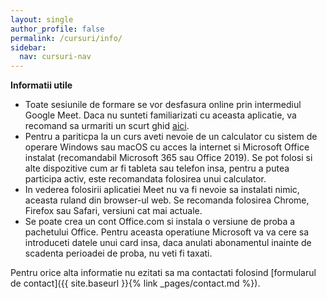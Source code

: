 ```yaml
---
layout: single
author_profile: false
permalink: /cursuri/info/
sidebar:
  nav: cursuri-nav
---
```


**Informatii utile**

* Toate sesiunile de formare se vor desfasura online prin intermediul Google Meet. Daca nu sunteti familiarizati cu aceasta aplicatie, va recomand sa urmariti un scurt ghid [aici](https://www.youtube.com/watch?v=kMw435EgMfM).
* Pentru a pariticpa la un curs aveti nevoie de un calculator cu sistem de operare Windows sau macOS cu acces la internet si Microsoft Office instalat (recomandabil Microsoft 365 sau Office 2019). Se pot folosi si alte dispozitive cum ar fi tableta sau telefon insa, pentru a putea participa activ, este recomandata folosirea unui calculator.
* In vederea folosirii aplicatiei Meet nu va fi nevoie sa instalati nimic, aceasta ruland din browser-ul web. Se recomanda folosirea Chrome, Firefox sau Safari, versiuni cat mai actuale.
* Se poate crea un cont Office.com si instala o versiune de proba a pachetului Office. Pentru aceasta operatiune Microsoft va va cere sa introduceti datele unui card insa, daca anulati abonamentul inainte de scadenta perioadei de proba, nu veti fi taxati.


Pentru orice alta informatie nu ezitati sa ma contactati folosind [formularul de contact]({{ site.baseurl }}{% link _pages/contact.md %}).
